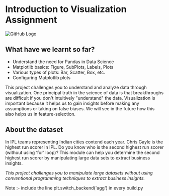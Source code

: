 # Introduction to Visualization Assignment
![GitHub Logo](https://s3.ap-south-1.amazonaws.com/greyatom-social/GreyAtom-logo.png)

## What have we learnt so far?
* Understand the need for Pandas in Data Science
* Matplotlib basics: Figure, SubPlots, Labels, Plots
* Various types of plots: Bar, Scatter, Box, etc.
* Configuring  Matplotlib plots

This project challenges you to understand and analyze data through visualization. One principal truth in the science of data is that breakthroughs are difficult if you don't intuitively "understand" the data. Visualization is important because it helps us to gain insights before making any assumptions or taking on false biases. We will see in the future how this also helps us in feature-selection.

## About the dataset
In IPL teams representing Indian cities contend each year. Chris Gayle is the highest run scorer in IPL. Do you know who is the second highest run scorer (without using ‘for’ loop)? This module can help you determine the second highest run scorer by manipulating large data sets to extract business insights.

*This project challenges you to manipulate large datasets without using conventional programming techniques to extract business insights.*

Note :- include the line plt.switch_backend('agg') in every build.py
